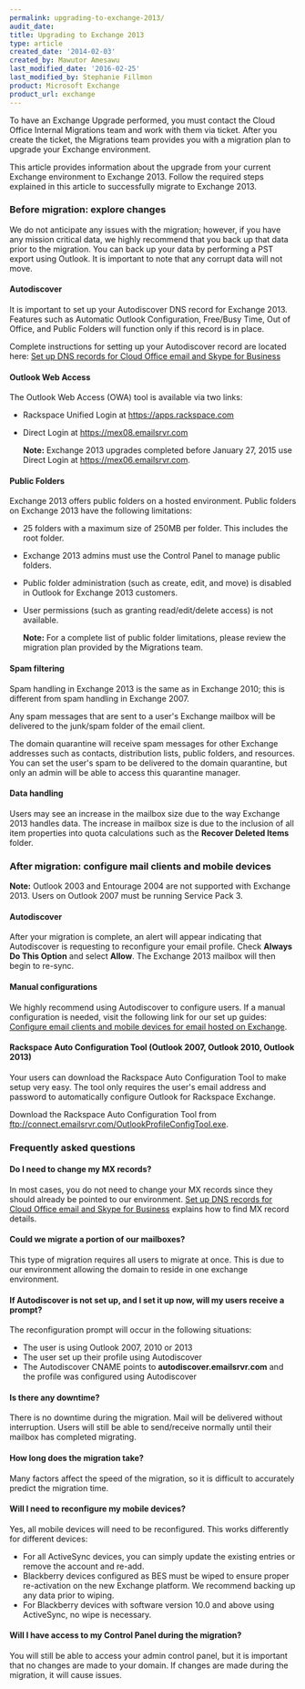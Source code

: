 ```yaml
---
permalink: upgrading-to-exchange-2013/
audit_date:
title: Upgrading to Exchange 2013
type: article
created_date: '2014-02-03'
created_by: Mawutor Amesawu
last_modified_date: '2016-02-25'
last_modified_by: Stephanie Fillmon
product: Microsoft Exchange
product_url: exchange
---
```


To have an Exchange Upgrade performed, you must contact the Cloud Office Internal Migrations team and work with them via ticket. After you create the ticket, the Migrations team provides you with a migration plan to upgrade your Exchange environment.

This article provides information about the upgrade from your current Exchange environment to Exchange 2013. Follow the required steps explained in this article to successfully migrate to Exchange 2013.

### Before migration: explore changes

We do not anticipate any issues with the migration; however, if you have
any mission critical data, we highly recommend that you back up that
data prior to the migration. You can back up your data by performing a
PST export using Outlook. It is important to note that any corrupt data
will not move.

#### Autodiscover

It is important to set up your Autodiscover DNS record for Exchange 2013.
Features such as Automatic Outlook Configuration, Free/Busy Time, Out of
Office, and Public Folders will function only if this record is in
place.

Complete instructions for setting up your Autodiscover record are
located here: [Set up DNS records for Cloud Office email and Skype for Business](/how-to/set-up-dns-records-for-cloud-office-email-and-skype-for-business)

#### Outlook Web Access

The Outlook Web Access (OWA) tool is available via two links:

-   Rackspace Unified Login at <https://apps.rackspace.com>
-   Direct Login at <https://mex08.emailsrvr.com>

    **Note:** Exchange 2013 upgrades completed before January 27, 2015
    use Direct Login at <https://mex06.emailsrvr.com>.

#### Public Folders

Exchange 2013 offers public folders on a hosted environment. Public
folders on Exchange 2013 have the following limitations:

-   25 folders with a maximum size of 250MB per folder. This includes the root
    folder.

-   Exchange 2013 admins must use the Control Panel to manage public folders.

-   Public folder administration (such as create, edit, and move) is disabled
    in Outlook for Exchange 2013 customers.

-   User permissions (such as granting read/edit/delete access) is not
    available.

    **Note:** For a complete list of public folder limitations, please
    review the migration plan provided by the Migrations team.

#### Spam filtering

Spam handling in Exchange 2013 is the same as in Exchange 2010; this is different from spam handling in Exchange 2007.

Any spam messages that are sent to a user's Exchange mailbox will be delivered to the junk/spam folder of the email client.

The domain quarantine will receive spam messages for other Exchange addresses such as contacts, distribution lists, public folders, and resources. You can set the user's spam to be delivered to the domain quarantine, but only an admin will be able to access this quarantine manager.

#### Data handling

Users may see an increase in the mailbox size due to the way Exchange
2013 handles data. The increase in mailbox size is due to the inclusion
of all item properties into quota calculations such as the **Recover
Deleted Items** folder.

### After migration: configure mail clients and mobile devices

**Note:** Outlook 2003 and Entourage 2004 are not supported with Exchange 2013. Users on Outlook 2007 must be running Service Pack 3.

#### Autodiscover

After your migration is complete, an alert will appear indicating that
Autodiscover is requesting to reconfigure your email profile. Check
**Always Do This Option** and select **Allow**. The Exchange 2013 mailbox will
then begin to re-sync.

#### Manual configurations

We highly recommend using Autodiscover to configure users. If a manual
configuration is needed, visit the following link for our set up guides:
[Configure email clients and mobile devices for email hosted on Exchange](/how-to/configure-email-clients-and-mobile-devices-for-email-hosted-on-exchange).

#### Rackspace Auto Configuration Tool (Outlook 2007, Outlook 2010, Outlook 2013)

Your users can download the Rackspace Auto Configuration Tool to make
setup very easy. The tool only requires the user's email address and
password to automatically configure Outlook for Rackspace Exchange.

Download the Rackspace Auto Configuration Tool from <ftp://connect.emailsrvr.com/OutlookProfileConfigTool.exe>.

### Frequently asked questions

#### Do I need to change my MX records?

In most cases, you do not need to change your MX records since they should already be pointed to our environment. [Set up DNS records for Cloud Office email and Skype for Business](/how-to/set-up-dns-records-for-cloud-office-email-and-skype-for-business) explains how to find MX record details.

#### Could we migrate a portion of our mailboxes?

This type of migration requires all users to migrate at once. This is due to our environment allowing the domain to reside in one exchange environment.

#### If Autodiscover is not set up, and I set it up now, will my users receive a prompt?

The reconfiguration prompt will occur in the following situations:

-   The user is using Outlook 2007, 2010 or 2013
-   The user set up their profile using Autodiscover
-   The Autodiscover CNAME points to **autodiscover.emailsrvr.com** and the profile was configured using Autodiscover

#### Is there any downtime?

There is no downtime during the migration. Mail will be delivered without interruption. Users will still be able to send/receive normally until their mailbox has completed migrating.

#### How long does the migration take?

Many factors affect the speed of the migration, so it is difficult to accurately predict the migration time.

#### Will I need to reconfigure my mobile devices?

Yes, all mobile devices will need to be reconfigured. This works differently for different devices:

- For all ActiveSync devices, you can simply update the existing entries or remove the account and re-add.
- Blackberry devices configured as BES must be wiped to ensure proper re-activation on the new Exchange platform. We recommend backing up any data prior to wiping.
- For Blackberry devices with software version 10.0 and above using ActiveSync, no wipe is necessary.

#### Will I have access to my Control Panel during the migration?

You will still be able to access your admin control panel, but it is important that no changes are made to your domain. If changes are made during the migration, it will cause issues.
